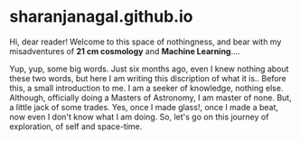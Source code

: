 # sharanjanagal.github.io


Hi, dear reader! Welcome to this space of nothingness, and bear with my misadventures of **21 cm cosmology** and **Machine Learning**.... 

Yup, yup, some big words. Just six months ago, even I knew nothing about these two words, but here I am writing this discription of what it is..
Before this, a small introduction to me. I am a seeker of knowledge, nothing else. Although, officially doing a Masters of Astronomy, I am master of none. But, a little jack of some trades. 
Yes, once I made glass!, once I made a beat, now even I don't know what I am doing. So, let's go on this journey of exploration, of self and space-time.
